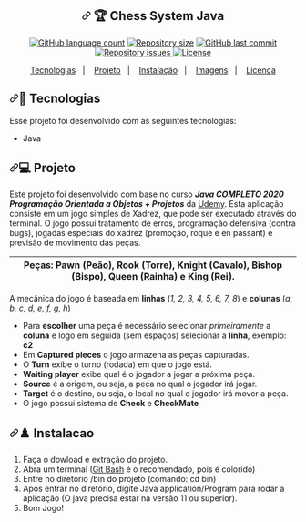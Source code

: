<div data-target="readme-toc.content" class="Box-body px-5 pb-5">
          <article class="markdown-body entry-content container-lg" itemprop="text"><h1 align="center"><a id="user-content---trophy-chess-system-java" class="anchor" aria-hidden="true" href="#--trophy-chess-system-java"><svg class="octicon octicon-link" viewBox="0 0 16 16" version="1.1" width="16" height="16" aria-hidden="true"><path fill-rule="evenodd" d="M7.775 3.275a.75.75 0 001.06 1.06l1.25-1.25a2 2 0 112.83 2.83l-2.5 2.5a2 2 0 01-2.83 0 .75.75 0 00-1.06 1.06 3.5 3.5 0 004.95 0l2.5-2.5a3.5 3.5 0 00-4.95-4.95l-1.25 1.25zm-4.69 9.64a2 2 0 010-2.83l2.5-2.5a2 2 0 012.83 0 .75.75 0 001.06-1.06 3.5 3.5 0 00-4.95 0l-2.5 2.5a3.5 3.5 0 004.95 4.95l1.25-1.25a.75.75 0 00-1.06-1.06l-1.25 1.25a2 2 0 01-2.83 0z"></path></svg></a>
  <g-emoji class="g-emoji" alias="trophy" fallback-src="https://github.githubassets.com/images/icons/emoji/unicode/1f3c6.png">🏆</g-emoji> Chess System Java
</h1>
<p align="center">
  <a target="_blank" rel="noopener noreferrer" href="https://camo.githubusercontent.com/56c57c1e8b4336c26f4763606c33c7001484239ac29cf599c1759b18d34aa855/68747470733a2f2f696d672e736869656c64732e696f2f6769746875622f6c616e6775616765732f636f756e742f4775696c6865726d654d616e7a616e6f2f63686573732d73797374656d2d6a617661"><img alt="GitHub language count" src="https://camo.githubusercontent.com/56c57c1e8b4336c26f4763606c33c7001484239ac29cf599c1759b18d34aa855/68747470733a2f2f696d672e736869656c64732e696f2f6769746875622f6c616e6775616765732f636f756e742f4775696c6865726d654d616e7a616e6f2f63686573732d73797374656d2d6a617661" data-canonical-src="https://img.shields.io/github/languages/count/GuilhermeManzano/chess-system-java" style="max-width:100%;"></a>
  <a target="_blank" rel="noopener noreferrer" href="https://camo.githubusercontent.com/a2040b63736f94b856b208e7ceece4b8f63d02095cd0a580936e688778e8fe1b/68747470733a2f2f696d672e736869656c64732e696f2f6769746875622f7265706f2d73697a652f4775696c6865726d654d616e7a616e6f2f63686573732d73797374656d2d6a617661"><img alt="Repository size" src="https://camo.githubusercontent.com/a2040b63736f94b856b208e7ceece4b8f63d02095cd0a580936e688778e8fe1b/68747470733a2f2f696d672e736869656c64732e696f2f6769746875622f7265706f2d73697a652f4775696c6865726d654d616e7a616e6f2f63686573732d73797374656d2d6a617661" data-canonical-src="https://img.shields.io/github/repo-size/GuilhermeManzano/chess-system-java" style="max-width:100%;"></a>
  <a href="https://github.com/GuilhermeManzano/projeto-base-conhecimento/master">
    <img alt="GitHub last commit" src="https://camo.githubusercontent.com/57d0e2eb8972bc5ae7aca92e9be60578d6f9b63794330314eac8a0c0957667b1/68747470733a2f2f696d672e736869656c64732e696f2f6769746875622f6c6173742d636f6d6d69742f4775696c6865726d654d616e7a616e6f2f63686573732d73797374656d2d6a617661" data-canonical-src="https://img.shields.io/github/last-commit/GuilhermeManzano/chess-system-java" style="max-width:100%;">
  </a>
  <a href="https://github.com/GuilhermeManzano/projeto-base-conhecimento/issues">
    <img alt="Repository issues" src="https://camo.githubusercontent.com/71c101623fc83492ce290d1bca170caf9843104914e0e2808964f2bcc4fc0254/68747470733a2f2f696d672e736869656c64732e696f2f6769746875622f6973737565732f4775696c6865726d654d616e7a616e6f2f63686573732d73797374656d2d6a617661" data-canonical-src="https://img.shields.io/github/issues/GuilhermeManzano/chess-system-java" style="max-width:100%;">
  </a>
  <a target="_blank" rel="noopener noreferrer" href="https://camo.githubusercontent.com/8bb1977f745ee8c8107f711ecfa901421a9b929f308fd431f7211508f8ddbd87/68747470733a2f2f696d672e736869656c64732e696f2f62616467652f6c6963656e73652d4d49542d627269676874677265656e"><img alt="License" src="https://camo.githubusercontent.com/8bb1977f745ee8c8107f711ecfa901421a9b929f308fd431f7211508f8ddbd87/68747470733a2f2f696d672e736869656c64732e696f2f62616467652f6c6963656e73652d4d49542d627269676874677265656e" data-canonical-src="https://img.shields.io/badge/license-MIT-brightgreen" style="max-width:100%;"></a>
</p>
<p align="center">
  <a href="#-tecnologias">Tecnologias</a>&nbsp;&nbsp;&nbsp;|&nbsp;&nbsp;&nbsp;
  <a href="#-projeto">Projeto</a>&nbsp;&nbsp;&nbsp;|&nbsp;&nbsp;&nbsp;
  <a href="#%EF%B8%8F-instalacao">Instalação</a>&nbsp;&nbsp;&nbsp;|&nbsp;&nbsp;&nbsp;
  <a href="#%EF%B8%8F-imagens">Imagens</a>&nbsp;&nbsp;&nbsp;|&nbsp;&nbsp;&nbsp;
  <a href="#-licença">Licença</a>
</p>
<h2><a id="user-content--tecnologias" class="anchor" aria-hidden="true" href="#-tecnologias"><svg class="octicon octicon-link" viewBox="0 0 16 16" version="1.1" width="16" height="16" aria-hidden="true"><path fill-rule="evenodd" d="M7.775 3.275a.75.75 0 001.06 1.06l1.25-1.25a2 2 0 112.83 2.83l-2.5 2.5a2 2 0 01-2.83 0 .75.75 0 00-1.06 1.06 3.5 3.5 0 004.95 0l2.5-2.5a3.5 3.5 0 00-4.95-4.95l-1.25 1.25zm-4.69 9.64a2 2 0 010-2.83l2.5-2.5a2 2 0 012.83 0 .75.75 0 001.06-1.06 3.5 3.5 0 00-4.95 0l-2.5 2.5a3.5 3.5 0 004.95 4.95l1.25-1.25a.75.75 0 00-1.06-1.06l-1.25 1.25a2 2 0 01-2.83 0z"></path></svg></a><g-emoji class="g-emoji" alias="rocket" fallback-src="https://github.githubassets.com/images/icons/emoji/unicode/1f680.png">🚀</g-emoji> Tecnologias</h2>
<p>Esse projeto foi desenvolvido com as seguintes tecnologias:</p>
<ul>
<li>Java</li>
</ul>
<h2><a id="user-content--projeto" class="anchor" aria-hidden="true" href="#-projeto"><svg class="octicon octicon-link" viewBox="0 0 16 16" version="1.1" width="16" height="16" aria-hidden="true"><path fill-rule="evenodd" d="M7.775 3.275a.75.75 0 001.06 1.06l1.25-1.25a2 2 0 112.83 2.83l-2.5 2.5a2 2 0 01-2.83 0 .75.75 0 00-1.06 1.06 3.5 3.5 0 004.95 0l2.5-2.5a3.5 3.5 0 00-4.95-4.95l-1.25 1.25zm-4.69 9.64a2 2 0 010-2.83l2.5-2.5a2 2 0 012.83 0 .75.75 0 001.06-1.06 3.5 3.5 0 00-4.95 0l-2.5 2.5a3.5 3.5 0 004.95 4.95l1.25-1.25a.75.75 0 00-1.06-1.06l-1.25 1.25a2 2 0 01-2.83 0z"></path></svg></a><g-emoji class="g-emoji" alias="computer" fallback-src="https://github.githubassets.com/images/icons/emoji/unicode/1f4bb.png">💻</g-emoji> Projeto</h2>
<p>Este projeto foi desenvolvido com base no curso  <em><strong>Java COMPLETO 2020 Programação Orientada a Objetos + Projetos</strong></em> da <a href="https://www.udemy.com/course/java-curso-completo/" rel="nofollow">Udemy</a>. Esta aplicação consiste em um jogo simples de Xadrez, que pode ser executado através do terminal. O jogo possui tratamento de erros, programação defensiva (contra bugs), jogadas especiais do xadrez (promoção, roque e en passant) e previsão de movimento das peças.</p>
<table>
<thead>
<tr>
<th>Peças: Pawn (Peão), Rook (Torre), Knight (Cavalo), Bishop (Bispo), Queen (Rainha) e King (Rei).</th>
</tr>
</thead>
</table>
<p>A mecânica do jogo é baseada em <strong>linhas</strong> (<em>1, 2, 3, 4, 5, 6, 7, 8</em>) e <strong>colunas</strong> (<em>a, b, c, d, e, f, g, h</em>)</p>
<ul>
<li>Para <strong>escolher</strong> uma peça é necessário selecionar <em>primeiramente</em> a <strong>coluna</strong> e logo em seguida (sem espaços) selecionar a <strong>linha</strong>, exemplo: <strong>c2</strong></li>
<li>Em <strong>Captured pieces</strong> o jogo armazena as peças capturadas.</li>
<li>O <strong>Turn</strong> exibe o turno (rodada) em que o jogo está.</li>
<li><strong>Waiting player</strong> exibe qual é o jogador a jogar a próxima peça.</li>
<li><strong>Source</strong> é a origem, ou seja, a peça no qual o jogador irá jogar.</li>
<li><strong>Target</strong> é o destino, ou seja, o local no qual o jogador irá mover a peça.</li>
<li>O jogo possui sistema de <strong>Check</strong> e <strong>CheckMate</strong></li>
</ul>
<h2><a id="user-content-️-instalacao" class="anchor" aria-hidden="true" href="#️-instalacao"><svg class="octicon octicon-link" viewBox="0 0 16 16" version="1.1" width="16" height="16" aria-hidden="true"><path fill-rule="evenodd" d="M7.775 3.275a.75.75 0 001.06 1.06l1.25-1.25a2 2 0 112.83 2.83l-2.5 2.5a2 2 0 01-2.83 0 .75.75 0 00-1.06 1.06 3.5 3.5 0 004.95 0l2.5-2.5a3.5 3.5 0 00-4.95-4.95l-1.25 1.25zm-4.69 9.64a2 2 0 010-2.83l2.5-2.5a2 2 0 012.83 0 .75.75 0 001.06-1.06 3.5 3.5 0 00-4.95 0l-2.5 2.5a3.5 3.5 0 004.95 4.95l1.25-1.25a.75.75 0 00-1.06-1.06l-1.25 1.25a2 2 0 01-2.83 0z"></path></svg></a><g-emoji class="g-emoji" alias="chess_pawn" fallback-src="https://github.githubassets.com/images/icons/emoji/unicode/265f.png">♟️</g-emoji> Instalacao</h2>
<ol>
<li>Faça o dowload e extração do projeto.</li>
<li>Abra um terminal (<a href="https://git-scm.com/book/pt-pt/v2/Appendix-A%3A-Git-em-Outros-Ambientes-Git-in-Bash" rel="nofollow">Git Bash</a> é o recomendado, pois é colorido)</li>
<li>Entre no diretório /bin do projeto (comando: cd bin)</li>
<li>Após entrar no diretório, digite Java application/Program para rodar a aplicação (O java precisa estar na versão 11 ou superior).</li>
<li>Bom Jogo!</li>
</ol>

